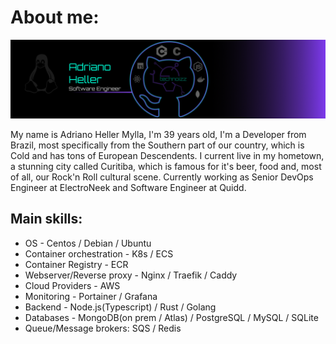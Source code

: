 # About me:

![Header](https://github.com/AdrianoHeller/AdrianoHeller/blob/master/A4%20-%208.png "Header")


My name is Adriano Heller Mylla, I'm 39 years old, I'm a Developer from Brazil, most specifically from the Southern part of our country, which is Cold and has tons of European Descendents. I current live in my hometown, a stunning city called Curitiba, which is famous for it's beer, food and, most of all, our Rock'n Roll cultural scene. Currently working as Senior DevOps Engineer at ElectroNeek and Software Engineer at Quidd.

## Main skills: 
- OS - Centos / Debian / Ubuntu 
- Container orchestration - K8s / ECS
- Container Registry - ECR
- Webserver/Reverse proxy - Nginx / Traefik / Caddy
- Cloud Providers - AWS
- Monitoring - Portainer / Grafana
- Backend - Node.js(Typescript) / Rust / Golang
- Databases - MongoDB(on prem / Atlas) / PostgreSQL / MySQL / SQLite
- Queue/Message brokers: SQS / Redis
